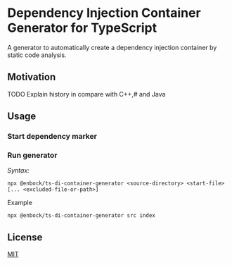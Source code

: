 # Dependency Injection Container Generator for TypeScript

A generator to automatically create a dependency injection container by static code analysis.

## Motivation

TODO Explain history in compare with C++,# and Java

## Usage

### Start dependency marker

### Run generator

*Syntax:*

```
npx @enbock/ts-di-container-generator <source-directory> <start-file> [... <excluded-file-or-path>]
```

Example

```shell
npx @enbock/ts-di-container-generator src index
```

## License

[MIT](App/LICENSE)